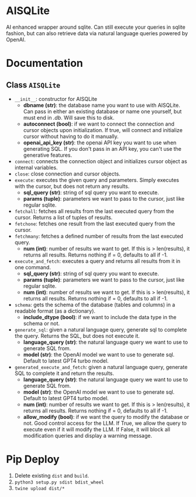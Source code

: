# AISQLite
AI enhanced wrapper around sqlite. Can still execute your queries in sqlite fashion, but can also retrieve data via natural language queries powered by OpenAI.

# Documentation
## Class `AISQLite`
* `__init__`: constructor for AISQLite
    * **dbname (str)**: the database name you want to use with AISQLite. Can pass in either an existing database or name one yourself, but must end in *.db*. Will save
    this to disk.
    * **autoconnect (bool)**: if we want to connect the connection and cursor objects upon initialization. If true, will connect and initialize cursor without
    having to do it manually.
    * **openai_api_key (str)**: the openai API key you want to use when generating SQL. If you don't pass in an API key, you can't use the generative features.
* `connect`: connects the connection object and initializes cursor object as internal variables.
* `close`: close connection and cursor objects.
* `execute`: executes the given query and parameters. Simply executes with the cursor, but does not return any results.
    * **sql_query (str)**: string of sql query you want to execute. 
    * **params (tuple)**: parameters we want to pass to the cursor, just like regular sqlite.
* `fetchall`: fetches all results from the last executed query from the cursor. Returns a list of tuples of results.
* `fetchone`: fetches one result from the last executed query from the cursor.
* `fetchmany`: fetches a defined number of results from the last executed query.
    * **num (int)**: number of results we want to get. If this is > len(results), it returns all results. Returns nothing if = 0, defaults to all if -1.
* `execute_and_fetch`: executes a query and returns all results from it in one command.
    * **sql_query (str)**: string of sql query you want to execute. 
    * **params (tuple)**: parameters we want to pass to the cursor, just like regular sqlite.
    * **num (int)**: number of results we want to get. If this is > len(results), it returns all results. Returns nothing if = 0, defaults to all if -1.
* `schema`: gets the schema of the database (tables and columns) in a readable format (as a dictionary). 
    * **include_dtype (bool)**: if we want to include the data type in the schema or not.
* `generate_sql`: given a natural language query, generate sql to complete the query. Returns the SQL, but does not execute it.
    * **language_query (str)**: the natural language query we want to use to generate SQL from.
    * **model (str)**: the OpenAI model we want to use to generate sql. Default to latest GPT4 turbo model.
* `generated_execute_and_fetch`: given a natural language query, generate SQL to complete it and return the results.
    * **language_query (str)**: the natural language query we want to use to generate SQL from.
    * **model (str)**: the OpenAI model we want to use to generate sql. Default to latest GPT4 turbo model.
    * **num (int)**: number of results we want to get. If this is > len(results), it returns all results. Returns nothing if = 0, defaults to all if -1.
    * **allow_modify (bool)**: if we want the query to modify the database or not. Good control access for the LLM. If True, we allow the query to execute even if
    it will modify the LLM. If False, it will block all modification queries and display a warning message.

# Pip Deploy
1. Delete existing `dist` and `build`.
2. `python3 setup.py sdist bdist_wheel`
3. `twine upload dist/*`
